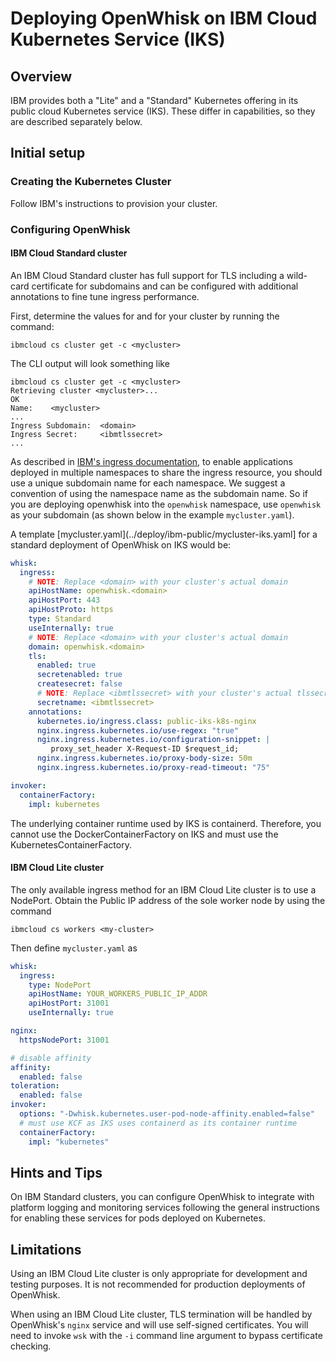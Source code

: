 <!--
#
# Licensed to the Apache Software Foundation (ASF) under one or more
# contributor license agreements.  See the NOTICE file distributed with
# this work for additional information regarding copyright ownership.
# The ASF licenses this file to You under the Apache License, Version 2.0
# (the "License"); you may not use this file except in compliance with
# the License.  You may obtain a copy of the License at
#
#     http://www.apache.org/licenses/LICENSE-2.0
#
# Unless required by applicable law or agreed to in writing, software
# distributed under the License is distributed on an "AS IS" BASIS,
# WITHOUT WARRANTIES OR CONDITIONS OF ANY KIND, either express or implied.
# See the License for the specific language governing permissions and
# limitations under the License.
#
-->

# Deploying OpenWhisk on IBM Cloud Kubernetes Service (IKS)

## Overview

IBM provides both a "Lite" and a "Standard" Kubernetes offering in its
public cloud Kubernetes service (IKS). These differ in capabilities,
so they are described separately below.

## Initial setup

### Creating the Kubernetes Cluster

Follow IBM's instructions to provision your cluster.

### Configuring OpenWhisk

####  IBM Cloud Standard cluster

An IBM Cloud Standard cluster has full support for TLS
including a wild-card certificate for subdomains
and can be configured with additional annotations to
fine tune ingress performance.

First, determine the values for <domain> and <ibmtlssecret> for
your cluster by running the command:
```
ibmcloud cs cluster get -c <mycluster>
```
The CLI output will look something like
```
ibmcloud cs cluster get -c <mycluster>
Retrieving cluster <mycluster>...
OK
Name:    <mycluster>
...
Ingress Subdomain:  <domain>
Ingress Secret:     <ibmtlssecret>
...
```

As described in [IBM's ingress documentation](https://cloud.ibm.com/docs/containers/cs_ingress.html#ingress),
to enable applications deployed in multiple namespaces to share the ingress resource,
you should use a unique subdomain name for each namespace.  We suggest
a convention of using the namespace name as the subdomain name.  So if you
are deploying openwhisk into the `openwhisk` namespace, use `openwhisk`
as your subdomain (as shown below in the example `mycluster.yaml`).

A template [mycluster.yaml](../deploy/ibm-public/mycluster-iks.yaml]
for a standard deployment of OpenWhisk on IKS would be:
```yaml
whisk:
  ingress:
    # NOTE: Replace <domain> with your cluster's actual domain
    apiHostName: openwhisk.<domain>
    apiHostPort: 443
    apiHostProto: https
    type: Standard
    useInternally: true
    # NOTE: Replace <domain> with your cluster's actual domain
    domain: openwhisk.<domain>
    tls:
      enabled: true
      secretenabled: true
      createsecret: false
      # NOTE: Replace <ibmtlssecret> with your cluster's actual tlssecret
      secretname: <ibmtlssecret>
    annotations:
      kubernetes.io/ingress.class: public-iks-k8s-nginx
      nginx.ingress.kubernetes.io/use-regex: "true"
      nginx.ingress.kubernetes.io/configuration-snippet: |
         proxy_set_header X-Request-ID $request_id;
      nginx.ingress.kubernetes.io/proxy-body-size: 50m
      nginx.ingress.kubernetes.io/proxy-read-timeout: "75"

invoker:
  containerFactory:
    impl: kubernetes
```

The underlying container runtime used by IKS is containerd.
Therefore, you cannot use the DockerContainerFactory on IKS and must
use the KubernetesContainerFactory.

####  IBM Cloud Lite cluster

The only available ingress method for an IBM Cloud Lite cluster is to
use a NodePort. Obtain the Public IP address of the sole worker node
by using the command
```shell
ibmcloud cs workers <my-cluster>
```
Then define `mycluster.yaml` as
```yaml
whisk:
  ingress:
    type: NodePort
    apiHostName: YOUR_WORKERS_PUBLIC_IP_ADDR
    apiHostPort: 31001
    useInternally: true

nginx:
  httpsNodePort: 31001

# disable affinity
affinity:
  enabled: false
toleration:
  enabled: false
invoker:
  options: "-Dwhisk.kubernetes.user-pod-node-affinity.enabled=false"
  # must use KCF as IKS uses containerd as its container runtime
  containerFactory:
    impl: "kubernetes"
```

## Hints and Tips

On IBM Standard clusters, you can configure OpenWhisk to integrate
with platform logging and monitoring services following the general
instructions for enabling these services for pods deployed on
Kubernetes.

## Limitations

Using an IBM Cloud Lite cluster is only appropriate for development
and testing purposes.  It is not recommended for production
deployments of OpenWhisk.

When using an IBM Cloud Lite cluster, TLS termination will be handled
by OpenWhisk's `nginx` service and will use self-signed certificates.
You will need to invoke `wsk` with the `-i` command line argument to
bypass certificate checking.
